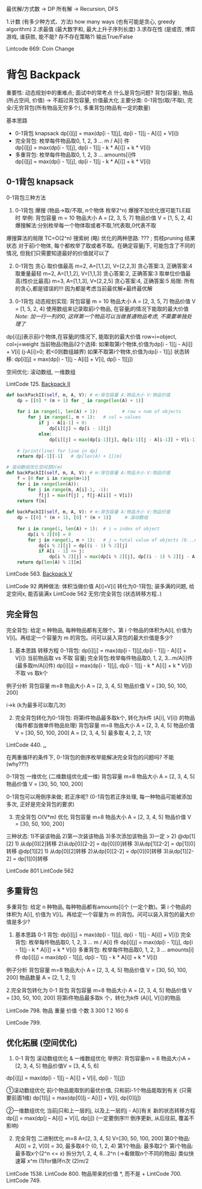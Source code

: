 最优解/方式数 -> DP
所有解 -> Recursion, DFS

1.计数 (有多少种方式、方法) how many ways   (也有可能是贪心, greedy algorithm)
2.求最值 (最大数字和, 最大上升子序列长度)
3.求存在性 (是或否, 博弈游戏, 谁获胜, 能不能? 存不存在策略?) 输出True/False 

Lintcode 669: Coin Change

# 背包 Backpack
重要性: 动态规划中的重难点; 面试中的常考点
什么是背包问题? 背包(容量), 物品(所占空间, 价值) -> 不超过背包容量, 价值最大化
主要分类: 0-1背包(取/不取), 完全/无穷背包(所有物品无穷多个), 多重背包(物品有一定的数量)

基本思路 
* 0-1背包 knapsack
    dp[i][j] = max(dp[i - 1][j], dp[i - 1][j - A[i]] + V[i])
* 完全背包: 枚举每件物品取0, 1, 2, 3 ... m / A[i] 件     
    dp[i][j] = max(dp[i - 1][j], dp[i - 1][j - k * A[i]] + k * V[i]) 
* 多重背包: 枚举每件物品取0, 1, 2, 3 ... amounts[i]件  
    dp[i][j] = max(dp[i - 1][j], dp[i - 1][j - k * A[i]] + k * V[i]) 

## 0-1背包 knapsack
0-1背包三种方法
1. 0-1背包 爆搜 (物品→取/不取, n个物体 枚举2^n) 爆搜不加优化很可能TLE超时
举例: 背包容量 m = 10 物品大小 A = [2, 3, 5, 7] 物品价值 V = [1, 5, 2, 4]
爆搜解法:分别枚举每一个物体取或者不取,1代表取,0代表不取

爆搜算法的局限	TC=O(2^n)
搜索树 (略)
优化的两种思路: ??? ; 剪枝pruning
结果状态
对于前i个物体, 每个都枚举了取或者不取。在确定容量j下, 可能包含了不同的情况, 但我们只需要知道最好的价值就可以了

2. 0-1背包 贪心
取价值最高 m=2, A=[1,1,2], V=[2,2,3]				    贪心答案:3, 正确答案:4
取重量最轻 m=2, A=[1,1,2], V=[1,1,3]				    贪心答案:2, 正确答案:3
取单位价值最高(性价比最高) m=3, A=[1,1,3], V=[2,2,5]	   贪心答案:4, 正确答案:5
局限: 所有的贪心,都是错误的!!!    因为都是考虑当前最优解≠最终最优解

3. 0-1背包 动态规划实现:
背包容量 m = 10 物品大小 A = [2, 3, 5, 7] 物品价值 V = [1, 5, 2, 4]
使用数组来记录取前i个物品, 在容量j的情况下能取的最大价值
*Note: 加一行一列的0, 这样第一个物品可以当做普通物品考虑, 不需要单独处理了*

dp[i][j]表示前i个物体,在容量j的情况下, 能取到的最大价值  row=i=object, col=j=weight
当前物品(物品i)2个选择:
如果取第i个物体,价值为dp[i - 1][j - A[i]] + V[i]   (j-A[i]>0; 若<0则数组越界) 
如果不取第i个物体,价值为dp[i - 1][j]
状态转移: dp[i][j] = max(dp[i - 1][j - A[i]] + V[i], dp[i - 1][j])

空间优化: 滚动数组, 一维数组

LintCode 125. [Backpack II](https://github.com/bitterengsci/algorithm/blob/master/九章算法/背包问题/Backpack%20II.py)
```python
def backPackII(self, m, A, V): # m:背包容量 A:物品大小 V:物品价值
	dp = [[0] * (m + 1) for _ in range(len(A) + 1)]
    
	for i in range(1, len(A) + 1):         # row = num of objects
		for j in range(1, m + 1):   # col = values
			if j - A[i-1] < 0:
                dp[i][j] = dp[i - 1][j]
            else:
                dp[i][j] = max(dp[i-1][j], dp[i-1][j - A[i-1]] + V[i-1])
        
	# [print(line) for line in dp]
	return dp[-1][-1]   # dp[len(A) + 1][m]

# 滚动数组优化空间至O(m)
def backPackII(self, m, A, V): # m:背包容量 A:物品大小 V:物品价值
    f = [0 for i in range(m+1)]
    for i in range(len(A)):
        for j in range(m, A[i]-1, -1):
            f[j] = max(f[j] , f[j-A[i]] + V[i])
    return f[m]
    
def backPackII(self, m, A, V): # m:背包容量 A:物品大小 V:物品价值
    dp = [[0] * (m + 1), [0] * (m + 1)]     # 滚动数组
    
    for i in range(1, len(A) + 1):  # i = index of object
        dp[i % 2][0] = 0            
        for j in range(1, m + 1):   # j = total value of objects (0...m)
            dp[i % 2][j] = dp[(i - 1) % 2][j]
            if A[i - 1] <= j:
                dp[i % 2][j] = max(dp[i % 2][j], dp[(i - 1) % 2][j - A[i - 1]] + V[i - 1])
    return dp[len(A) % 2][m]
```
LintCode 563. [Backpack V]()

LintCode 92 两种做法: 体积当做价值 A[i]=V[i] 转化为0-1背包; 装多满的问题, 给定空间x, 能否装满x
LintCode 562 无穷/完全背包 (状态转移方程..)

## 完全背包
完全背包: 给定 n 种物品, 每种物品都有无限个。第 i 个物品的体积为A[i], 价值为V[i]。再给定一个容量为 m 的背包。问可以装入背包的最大价值是多少?

1. 基本思路
转移方程
0-1背包: dp[i][j] = max(dp[i - 1][j],dp[i - 1][j - A[i]] + V[i])   当前物品取 vs 不取           容量j
完全背包:枚举每件物品取0, 1, 2, 3…m/A[i]件   (最多取m/A[i]件)
		dp[i][j] = max(dp[i - 1][j], dp[i - 1][j - k * A[i]] + k * V[i]) 	不取 vs 取k个

例子分析
背包容量 m=8 物品大小 A = [2, 3, 4, 5] 物品价值 V = [30, 50, 100, 200] 

i→k (k为最多可以取几次)

2. 完全背包转化为0-1背包: 将第i件物品最多取k个, 转化为k件 (A[i], V[i]) 的物品  (每件都当做单件物品处理)
背包容量 m=8 物品大小 A = [2, 3, 4, 5] 物品价值 V = [30, 50, 100, 200]
A = [2, 3, 4, 5] 最多取 4, 2, 2, 1次

LintCode 440. [..]()

在两重循环的条件下, 0-1背包的倒序枚举能解决完全背包的问题吗? 不能  (why???)

0-1背包 一维优化 (二维数组优化成一维)
背包容量 m=8 物品大小 A = [2, 3, 4, 5] 物品价值 V = [30, 50, 100, 200]

0-1背包可以用倒序来做; 若正序呢? (0-1背包若正序处理, 每一种物品可能被添加多次, 正好是完全背包的要求)

3. 完全背包 O(V*m) 优化
背包容量 m=8 物品大小 A = [2, 3, 4, 5] 物品价值 V = [30, 50, 100, 200]

三种状态: 1)不装该物品   2)第一次装该物品  3)多次添加该物品		3)一定 > 2)
@dp[1][2]  	1) 从dp[0][2]转移     2)从dp[0][2-2] = dp[0][0]转移    3)从dp[1][2-2] = dp[1][0]转移
@dp[1][2]  	1) 从dp[0][2]转移     2)从dp[0][2-2] = dp[0][0]转移    3)从dp[1][2-2] = dp[1][0]转移

LintCode 801 []()
LintCode 562 []()

## 多重背包
多重背包: 给定 n 种物品, 每种物品都有amounts[i]个 (一定个数)。第 i 个物品的体积为 A[i], 价值为 V[i]。再给定一个容量为 m 的背包。问可以装入背包的最大价值是多少? 

1. 基本思路 
0-1 背包: dp[i][j] = max(dp[i - 1][j], dp[i - 1][j - A[i]] + V[i]) 
完全背包: 枚举每件物品取0, 1, 2, 3 ... m / A[i] 件     dp[i][j] = max(dp[i - 1][j], dp[i - 1][j - k * A[i]] + k * V[i]) 
多重背包: 枚举每件物品取0, 1, 2, 3 ... amounts[i]件  dp[i][j] = max(dp[i - 1][j], dp[i - 1][j - k * A[i]] + k * V[i]) 

例子分析 
背包容量 m=8 物品大小 A = [2, 3, 4, 5] 物品价值 V = [30, 50, 100, 200] 物品数量 A = [2, 1, 2, 1] 

2.完全背包转化为 0-1 背包 
背包容量 m=8 物品大小 A = [2, 3, 4, 5] 物品价值 V = [30, 50, 100, 200] 
将第i件物品最多取k 个，转化为k件 (A[i], V[i])的物品 

LintCode 798. []()
物品 重量 	价值 	个数
	3	300	1
	2	160	6

LintCode 799. []()

## 优化拓展 (空间优化)
1. 0-1 背包 滚动数组优化 & 一维数组优化
举例2: 背包容量m = 8 物品大小A = [2, 3, 4, 5] 物品价值V = [3, 4, 5, 6]

dp[i][j] = max(dp[i - 1][j – A[i]] + V[i], dp[i - 1][j]) 

①滚动数组优化 
前i个物品能取到的最优价值, 只和前i-1个物品能取到有关 (只需要前面1维)
dp[1][j] = max(dp[0][j – A[i]] + V[i], dp[0][j]) 

②一维数组优化
当前j只和上一层的j, 以及上一层的j - A[i]有关
新的状态转移方程 dp[j] = max(dp[j – A[i]] + V[i], dp[j]) (一定要倒序!!! 倒序更新, 从后往前, 覆盖不影响) 

2. 完全背包 二进制优化
m=8 A=[2, 3, 4, 5] V=[30, 50, 100, 200] 
第0个物品: A[0] = 2, V[0] = 30, 最多取4个 (0, 1, 2, 4)
第1个物品: 最多取2个 
第i个物品: 最多取x个(2^n <= x) 拆分为1, 2, 4, 8...2^n  (→看做取n个不同的物品)
类似快速幂 x^m  (1)for循环n次  (2)m/2

LintCode 1538. []()
LintCode 800. []() 物品带来的价值 *, 而不是 +
LintCode 700. []()
LintCode 749. []()